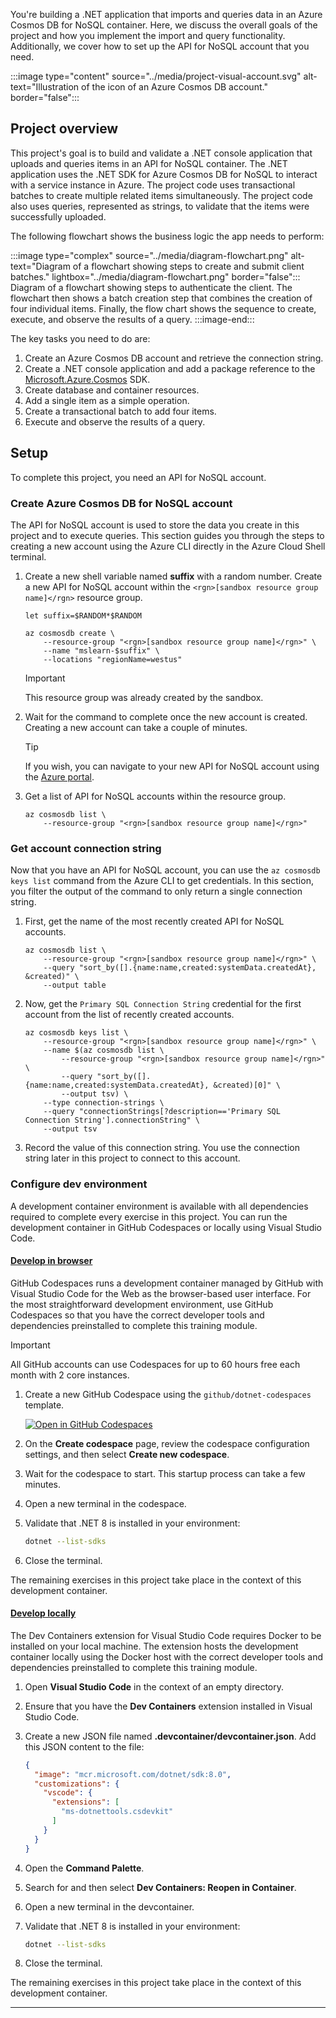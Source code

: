 You're building a .NET application that imports and queries data in an Azure Cosmos DB for NoSQL container. Here, we discuss the overall goals of the project and how you implement the import and query functionality. Additionally, we cover how to set up the API for NoSQL account that you need.

:::image type="content" source="../media/project-visual-account.svg" alt-text="Illustration of the icon of an Azure Cosmos DB account." border="false":::

## Project overview

This project's goal is to build and validate a .NET console application that uploads and queries items in an API for NoSQL container. The .NET application uses the .NET SDK for Azure Cosmos DB for NoSQL to interact with a service instance in Azure. The project code uses transactional batches to create multiple related items simultaneously. The project code also uses queries, represented as strings, to validate that the items were successfully uploaded.

The following flowchart shows the business logic the app needs to perform:

:::image type="complex" source="../media/diagram-flowchart.png" alt-text="Diagram of a flowchart showing steps to create and submit client batches." lightbox="../media/diagram-flowchart.png" border="false":::
Diagram of a flowchart showing steps to authenticate the client. The flowchart then shows a batch creation step that combines the creation of four individual items. Finally, the flow chart shows the sequence to create, execute, and observe the results of a query.
:::image-end:::

The key tasks you need to do are:

1. Create an Azure Cosmos DB account and retrieve the connection string.
1. Create a .NET console application and add a package reference to the [Microsoft.Azure.Cosmos](https://www.nuget.org/packages/Microsoft.Azure.Cosmos) SDK.
1. Create database and container resources.
1. Add a single item as a simple operation.
1. Create a transactional batch to add four items.
1. Execute and observe the results of a query.

## Setup

To complete this project, you need an API for NoSQL account.

### Create Azure Cosmos DB for NoSQL account

The API for NoSQL account is used to store the data you create in this project and to execute queries. This section guides you through the steps to creating a new account using the Azure CLI directly in the Azure Cloud Shell terminal.

1. Create a new shell variable named **suffix** with a random number. Create a new API for NoSQL account within the `<rgn>[sandbox resource group name]</rgn>` resource group.

    ```azurecli
    let suffix=$RANDOM*$RANDOM

    az cosmosdb create \
        --resource-group "<rgn>[sandbox resource group name]</rgn>" \
        --name "mslearn-$suffix" \
        --locations "regionName=westus"
    ```

    > [!IMPORTANT]
    > This resource group was already created by the sandbox.

1. Wait for the command to complete once the new account is created. Creating a new account can take a couple of minutes.

    > [!TIP]
    > If you wish, you can navigate to your new API for NoSQL account using the [Azure portal](https://portal.azure.com/learn.docs.microsoft.com?azure-portal=true).

1. Get a list of API for NoSQL accounts within the resource group.

    ```azurecli
    az cosmosdb list \
        --resource-group "<rgn>[sandbox resource group name]</rgn>"
    ```

### Get account connection string

Now that you have an API for NoSQL account, you can use the `az cosmosdb keys list` command from the Azure CLI to get credentials. In this section, you filter the output of the command to only return a single connection string.

1. First, get the name of the most recently created API for NoSQL accounts.

    ```azurecli
    az cosmosdb list \
        --resource-group "<rgn>[sandbox resource group name]</rgn>" \
        --query "sort_by([].{name:name,created:systemData.createdAt}, &created)" \
        --output table
    ```

1. Now, get the `Primary SQL Connection String` credential for the first account from the list of recently created accounts.

    ```azurecli
    az cosmosdb keys list \
        --resource-group "<rgn>[sandbox resource group name]</rgn>" \
        --name $(az cosmosdb list \
            --resource-group "<rgn>[sandbox resource group name]</rgn>" \
            --query "sort_by([].{name:name,created:systemData.createdAt}, &created)[0]" \
            --output tsv) \
        --type connection-strings \
        --query "connectionStrings[?description=='Primary SQL Connection String'].connectionString" \
        --output tsv
    ```

1. Record the value of this connection string. You use the connection string later in this project to connect to this account.

### Configure dev environment

A development container environment is available with all dependencies required to complete every exercise in this project. You can run the development container in GitHub Codespaces or locally using Visual Studio Code.

#### [Develop in browser](#tab/github-codespaces)

GitHub Codespaces runs a development container managed by GitHub with Visual Studio Code for the Web as the browser-based user interface. For the most straightforward development environment, use GitHub Codespaces so that you have the correct developer tools and dependencies preinstalled to complete this training module.

> [!IMPORTANT]
> All GitHub accounts can use Codespaces for up to 60 hours free each month with 2 core instances.

1. Create a new GitHub Codespace using the `github/dotnet-codespaces` template.

    [![Open in GitHub Codespaces](https://github.com/codespaces/badge.svg)](https://codespaces.new/github/dotnet-codespaces?quickstart=1?azure-portal=true)

1. On the **Create codespace** page, review the codespace configuration settings, and then select **Create new codespace**.

1. Wait for the codespace to start. This startup process can take a few minutes.

1. Open a new terminal in the codespace.

1. Validate that .NET 8 is installed in your environment:

    ```bash
    dotnet --list-sdks
    ```

1. Close the terminal.

The remaining exercises in this project take place in the context of this development container.

#### [Develop locally](#tab/visual-studio-code)

The Dev Containers extension for Visual Studio Code requires Docker to be installed on your local machine. The extension hosts the development container locally using the Docker host with the correct developer tools and dependencies preinstalled to complete this training module.

1. Open **Visual Studio Code** in the context of an empty directory.

1. Ensure that you have the **Dev Containers** extension installed in Visual Studio Code.

1. Create a new JSON file named **.devcontainer/devcontainer.json**. Add this JSON content to the file:

    ```json
    {
      "image": "mcr.microsoft.com/dotnet/sdk:8.0",
      "customizations": {
        "vscode": {
          "extensions": [
            "ms-dotnettools.csdevkit"
          ]
        }
      }
    }
    ```

1. Open the **Command Palette**.

1. Search for and then select **Dev Containers: Reopen in Container**.

1. Open a new terminal in the devcontainer.

1. Validate that .NET 8 is installed in your environment:

    ```bash
    dotnet --list-sdks
    ```

1. Close the terminal.

The remaining exercises in this project take place in the context of this development container.

---
